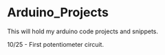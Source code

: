 # Arduino_Projects

This will hold my arduino code projects and snippets.


10/25 - First potentiometer circuit.
